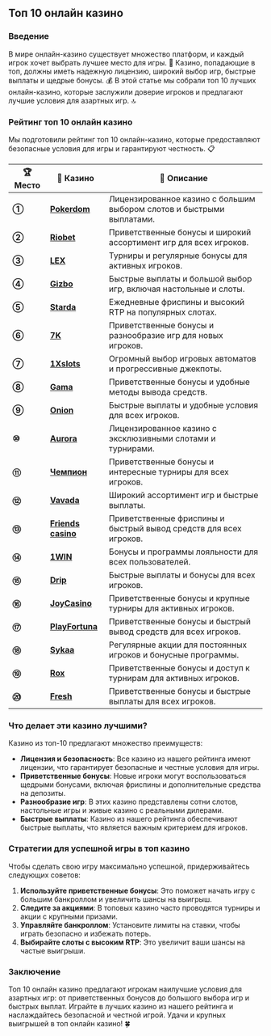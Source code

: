 ## Топ 10 онлайн казино

### Введение
В мире онлайн-казино существует множество платформ, и каждый игрок хочет выбрать лучшее место для игры. 🎰 Казино, попадающие в топ, должны иметь надежную лицензию, широкий выбор игр, быстрые выплаты и щедрые бонусы. 💰 В этой статье мы собрали топ 10 лучших онлайн-казино, которые заслужили доверие игроков и предлагают лучшие условия для азартных игр. 🔝

### Рейтинг топ 10 онлайн казино

Мы подготовили рейтинг топ 10 онлайн-казино, которые предоставляют безопасные условия для игры и гарантируют честность. 📋

| **🏆 Место** | **🎰 Казино** | **💬 Описание** |
|-------------|-------------|----------------|
| **①** | [**Pokerdom**](https://brandplay.link/4k77v2yx) | Лицензированное казино с большим выбором слотов и быстрыми выплатами. |
| **②** | [**Riobet**](https://brandplay.link/7xBLTPyj) | Приветственные бонусы и широкий ассортимент игр для всех игроков. |
| **③** | [**LEX**](https://brandplay.link/zW4hdDFV) | Турниры и регулярные бонусы для активных игроков. |
| **④** | [**Gizbo**](https://brandplay.link/bprXw4YV) | Быстрые выплаты и большой выбор игр, включая настольные и слоты. |
| **⑤** | [**Starda**](https://brandplay.link/fB7xwRFL) | Ежедневные фриспины и высокий RTP на популярных слотах. |
| **⑥** | [**7K**](https://brandplay.link/BvQyFShp) | Приветственные бонусы и разнообразие игр для новых игроков. |
| **⑦** | [**1Xslots**](https://brandplay.link/hSB1khtr) | Огромный выбор игровых автоматов и прогрессивные джекпоты. |
| **⑧** | [**Gama**](https://brandplay.link/j6NMKsDz) | Приветственные бонусы и удобные методы вывода средств. |
| **⑨** | [**Onion**](https://brandplay.link/zBGRVpQ9) | Быстрые выплаты и удобные условия для всех игроков. |
| **⑩** | [**Aurora**](https://10trafic-stat2.com/click/668546556bcc6313411604bd/6766/13032/subaccount) | Лицензированное казино с эксклюзивными слотами и турнирами. |
| **⑪** | [**Чемпион**](https://temon-gter.cfd/go/lRq?p80412p304504pcc44t17455) | Приветственные бонусы и интересные турниры для всех игроков. |
| **⑫** | [**Vavada**](https://vavadapartner.pro/?promo=ea5c9275-6854-4505-94fc-95ab18221945-linkb2) | Широкий ассортимент игр и быстрые выплаты. |
| **⑬** | [**Friends casino**](https://gofriends.vc/linkb2) | Приветственные фриспины и быстрый вывод средств для всех игроков. |
| **⑭** | [**1WIN**](https://brandplay.link/smXVpBbG) | Бонусы и программы лояльности для всех пользователей. |
| **⑮** | [**Drip**](https://drp-ircp01.com/c07e6a3db) | Быстрые выплаты и бонусы для всех игроков. |
| **⑯** | [**JoyCasino**](https://rpc30.call2me.pro/?/ru/registration?apkpop=0&partner=p24970p3291217pc98f) | Приветственные бонусы и крупные турниры для активных игроков. |
| **⑰** | [**PlayFortuna**](https://fortunapromo.net/alt/playfortuna/registration?0dc4a9362a71feb7e3f165fb8e766f70) | Приветственные бонусы и быстрый вывод средств для всех игроков. |
| **⑱** | [**Sykaa**](https://s-two-way.com/?source=linkb2&pid=30697) | Регулярные акции для постоянных игроков и бонусные программы. |
| **⑲** | [**Rox**](https://rox-pvwfpjgcxe.com/cb1ee18a5) | Приветственные бонусы и доступ к турнирам для активных игроков. |
| **⑳** | [**Fresh**](https://fresh-eumwkxwao.com/c3f7b485d) | Приветственные бонусы и быстрые выплаты для всех игроков. |

### Что делает эти казино лучшими?

Казино из топ-10 предлагают множество преимуществ:

- **Лицензия и безопасность**: Все казино из нашего рейтинга имеют лицензии, что гарантирует безопасные и честные условия для игры.
- **Приветственные бонусы**: Новые игроки могут воспользоваться щедрыми бонусами, включая фриспины и дополнительные средства на депозиты.
- **Разнообразие игр**: В этих казино представлены сотни слотов, настольные игры и живые казино с реальными дилерами.
- **Быстрые выплаты**: Казино из нашего рейтинга обеспечивают быстрые выплаты, что является важным критерием для игроков.

### Стратегии для успешной игры в топ казино

Чтобы сделать свою игру максимально успешной, придерживайтесь следующих советов:

1. **Используйте приветственные бонусы**: Это поможет начать игру с большим банкроллом и увеличить шансы на выигрыш.
2. **Следите за акциями**: В топовых казино часто проводятся турниры и акции с крупными призами.
3. **Управляйте банкроллом**: Установите лимиты на ставки, чтобы играть безопасно и избежать потерь.
4. **Выбирайте слоты с высоким RTP**: Это увеличит ваши шансы на частые выигрыши.

### Заключение
Топ 10 онлайн казино предлагают игрокам наилучшие условия для азартных игр: от приветственных бонусов до большого выбора игр и быстрых выплат. Играйте в лучших казино из нашего рейтинга и наслаждайтесь безопасной и честной игрой. Удачи и крупных выигрышей в топ онлайн казино! 🍀
